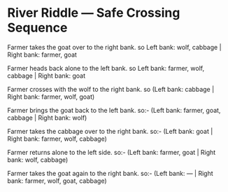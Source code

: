 # River Riddle — Safe Crossing Sequence

Farmer takes the goat over to the right bank.
so Left bank: wolf, cabbage | Right bank: farmer, goat

Farmer heads back alone to the left bank.
so Left bank: farmer, wolf, cabbage | Right bank: goat

Farmer crosses with the wolf to the right bank.
so (Left bank: cabbage | Right bank: farmer, wolf, goat)

Farmer brings the goat back to the left bank.
so:-
(Left bank: farmer, goat, cabbage | Right bank: wolf)

Farmer takes the cabbage over to the right bank.
so:-
(Left bank: goat | Right bank: farmer, wolf, cabbage)

Farmer returns alone to the left side.
so:-
(Left bank: farmer, goat | Right bank: wolf, cabbage)

Farmer takes the goat again to the right bank.
so:-
(Left bank: — | Right bank: farmer, wolf, goat, cabbage)